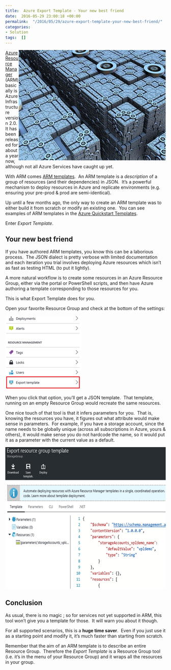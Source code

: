 ```yaml
---
title:  Azure Export Template - Your new best friend
date:  2016-05-29 23:00:18 +00:00
permalink:  "/2016/05/29/azure-export-template-your-new-best-friend/"
categories:
- Solution
tags:  []
---
```

<img style="background-image:none;float:right;padding-top:0;padding-left:0;display:inline;padding-right:0;border:0;" title="From https://pixabay.com" src="assets/2016/5/azure-export-template-your-new-best-friend/grid-871475_6401.jpg" alt="From https://pixabay.com" width="462" height="346" align="right" border="0" /><a href="https://azure.microsoft.com/en-us/documentation/articles/resource-group-overview/" target="_blank">Azure Resource Manager</a> (ARM) basically is Azure Infrastructure version 2.0.  It has been released for about a year now, although not all Azure Services have caught up yet.

With ARM comes <a href="https://azure.microsoft.com/en-us/documentation/articles/resource-group-authoring-templates/" target="_blank">ARM templates</a>.  An ARM template is a <em>description</em> of a group of resources (and their dependencies) in JSON.  It’s a powerful mechanism to deploy resources in Azure and replicate environments (e.g. ensuring your pre-prod &amp; prod are semi-identical).

Up until a few months ago, the only way to create an ARM template was to either build it from scratch or modify an existing one.  You can see examples of ARM templates in the <a href="https://azure.microsoft.com/en-us/documentation/templates/" target="_blank">Azure Quickstart Templates</a>.

Enter <em>Export Template</em>.
<h2>Your new best friend</h2>
If you have authored ARM templates, you know this can be a laborious process.  The JSON dialect is pretty verbose with limited documentation and each iteration you trial involves deploying Azure resources which isn’t as fast as testing HTML (to put it lightly).

A more natural workflow is to create some resources in an Azure Resource Group, either via the portal or PowerShell scripts, and then have Azure authoring a template corresponding to those resources for you.

This is what Export Template does for you.

Open your favorite Resource Group and check at the bottom of the settings:

<a href="assets/2016/5/azure-export-template-your-new-best-friend/image1.png"><img style="background-image:none;padding-top:0;padding-left:0;display:inline;padding-right:0;border:0;" title="image" src="assets/2016/5/azure-export-template-your-new-best-friend/image_thumb1.png" alt="image" width="240" height="232" border="0" /></a>

When you click that option, you’ll get a JSON template.  That template, running on an empty Resource Group would recreate the same resources.

One nice touch of that tool is that it infers parameters for you.  That is, knowing the resources you have, it figures out what attribute would make sense in parameters.  For example, if you have a storage account, since the name needs to be globally unique (across all subscriptions in Azure, yours &amp; others), it would make sense you do not hardcode the name, so it would put it as a parameter with the current value as a default.

<a href="assets/2016/5/azure-export-template-your-new-best-friend/image3.png"><img style="background-image:none;padding-top:0;padding-left:0;display:inline;padding-right:0;border:0;" title="image" src="assets/2016/5/azure-export-template-your-new-best-friend/image_thumb3.png" alt="image" width="640" height="444" border="0" /></a>
<h2>Conclusion</h2>
As usual, there is no magic ; so for services not yet supported in ARM, this tool won’t give you a template for those.  It will warn you about it though.

For all supported scenarios, this is a <strong>huge time saver</strong>.  Even if you just use it as a starting point and modify it, it’s much faster than starting from scratch.

Remember that the aim of an ARM template is to describe an entire Resource Group.  Therefore the <em>Export Template</em> is a Resource Group tool (i.e. it’s in the menu of your Resource Group) and it wraps all the resources in your group.